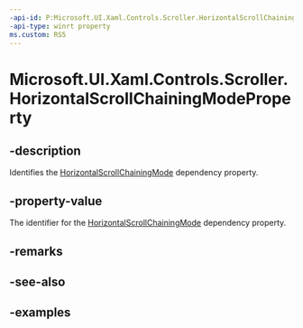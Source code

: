 ```yaml
---
-api-id: P:Microsoft.UI.Xaml.Controls.Scroller.HorizontalScrollChainingModeProperty
-api-type: winrt property
ms.custom: RS5
---
```


<!-- Property syntax.
public DependencyProperty HorizontalScrollChainingModeProperty { get; }
-->

# Microsoft.UI.Xaml.Controls.Scroller.HorizontalScrollChainingModeProperty

## -description

Identifies the [HorizontalScrollChainingMode](scroller_horizontalscrollchainingmode.md) dependency property.

## -property-value

The identifier for the [HorizontalScrollChainingMode](scroller_horizontalscrollchainingmode.md) dependency property.

## -remarks

## -see-also

## -examples

